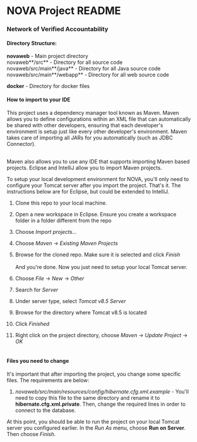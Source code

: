 <h1>NOVA Project README</h1>
<h3>Network of Verified Accountability</h3>

<h4>Directory Structure:</h4>

**novaweb** - Main project directory</br>
novaweb**/src** - Directory for all source code</br>
novaweb/src/main**/java** - Directory for all Java source code</br>
novaweb/src/main**/webapp** - Directory for all web source code

**docker** - Directory for docker files

<h4>How to import to your IDE</h4>
This project uses a dependency manager tool known as Maven. Maven allows you to
define configurations within an XML file that can automatically be shared with
other developers, ensuring that each developer's environment is setup just like
every other developer's environment. Maven takes care of importing all JARs for
you automatically (such as JDBC Connector).</br></br>

Maven also allows you to use any IDE that supports importing Maven based projects.
Eclipse and IntelliJ allow you to import Maven projects.

To setup your local development environment for NOVA, you'll only need to configure
your Tomcat server after you import the project. That's it. The instructions
below are for Eclipse, but could be extended to IntelliJ.

1. Clone this repo to your local machine.
2. Open a new workspace in Eclipse. Ensure you create a workspace folder
in a folder different from the repo
3. Choose *Import projects...*
4. Choose *Maven* -> *Existing Maven Projects*
5. Browse for the cloned repo. Make sure it is selected and click *Finish*</br></br>
And you're done. Now you just need to setup your local Tomcat server.


6. Choose *File* -> *New* -> *Other*
7. Search for *Server*
8. Under server type, select *Tomcat v8.5 Server*
9. Browse for the directory where Tomcat v8.5 is located
10. Click *Finished*
11. Right click on the project directory, choose *Maven* -> *Update Project* -> *OK*</br></br>

<h4>Files you need to change</h4>
It's important that after importing the project, you change some specific files. The requirements are below:

1. *novaweb/src/main/resources/config/hibernate.cfg.xml.example* - You'll need to copy this file to the same directory and rename it to **hibernate.cfg.xml.private**. Then, change the required lines in order to connect to the database.

At this point, you should be able to run the project on your local Tomcat
server you configured earlier. In the *Run As* menu, choose **Run on Server**.
Then choose *Finish*.
